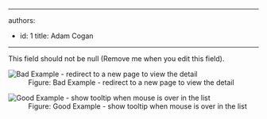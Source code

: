 

---
authors:
  - id: 1
    title: Adam Cogan
---




<span class='intro'> This field should not be null (Remove me when you edit this field). </span>


  <dl class="badImage">
    <dt><img alt="Bad Example - redirect to a new page to view the detail" src="/Standards/WebSites/RulesToBetterWebsiteDevelopmentASPDotNet/PublishingImages/ViewDetailGrid.jpg" /> </dt>
    <dd>Figure&#58; Bad Example - redirect to a new page to view the detail </dd>
</dl>
<dl class="goodImage">
    <dt><img alt="Good Example - show tooltip when mouse is over in the list" src="/Standards/WebSites/RulesToBetterWebsiteDevelopmentASPDotNet/PublishingImages/ViewTooltipGrid.jpg" /> </dt>
    <dd>Figure&#58; Good Example - show tooltip when mouse is over in the list </dd>
</dl>



